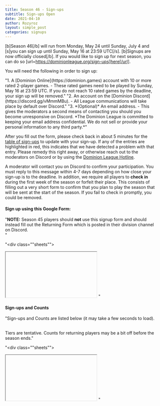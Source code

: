 ```yaml
---
title: Season 46 - Sign-ups
subtitle: Sign-ups Open
date: 2021-04-10
author: Rozyroz
layout: simple_post
categories: signups
---
```

[b]Season 46[/b] will run from Monday, May 24 until Sunday, July 4 and [s]you can sign up until Sunday, May 16 at 23:59 UTC[/s]. [b]Signups are now officially closed[/b]. If you would like to sign up for next season, you can do so [url=https://dominionleague.org/sign-ups]here[/url].

You will need the following in order to sign up:

<div class="instructions-div" markdown="1">
"1. A [Dominion Online](https://dominion.games) account with 10 or more rated 2-player games.
- These rated games need to be played by Sunday, May 16 at 23:59 UTC. If you do not reach 10 rated games by the deadline, your sign up will be removed."
"2. An account on the [Dominion Discord](https://discord.gg/vMmmMBu).
- All League communications will take place by default over Discord."
"3. *(Optional)* An email address.
- This gives the moderators a second means of contacting you should you become unresponsive on Discord. *The Dominion League is committed to keeping your email address confidential. We do not sell or provide your personal information to any third party.*"
</div>

After you fill out the form, please check back in about 5 minutes for the [table of sign-ups](#sign-ups-and-counts) to update with your sign-up. If any of the entries are highlighted in red, this indicates that we have detected a problem with that entry. Please remedy this right away, or otherwise reach out to the moderators on Discord or by using the [Dominion League Hotline](http://dominionleague.org/hotline).

A moderator will contact you on Discord to confirm your participation. You must reply to this message within 4-7 days depending on how close your sign-up is to the deadline. In addition, we require all players to **check in** during the first week of the season or forfeit their place. This consists of filling out a very short form to confirm that you plan to play the season that will be sent at the start of the season. If you fail to check in promptly, you could be removed.

#### Sign up using this Google Form:

"**NOTE:** Season 45 players should **not** use this signup form and should instead fill out the Returning Form which is posted in their division channel on Discord.
<br>"

"<div class=""sheets"">
<iframe src=""https://docs.google.com/forms/d/1oJJxrpHBMnMxgHFRDGjtgWNySdq-RiROw0rJ2pgYIMk/viewform?embedded=true"" width=""100%"" height=""600"">Loading…</iframe>
</div>"

#### Sign-ups and Counts

"Sign-ups and Counts are listed below (it may take a few seconds to load).
<br>
Tiers are tentative. Counts for returning players may be a bit off before the season ends."

"<div class=""sheets"">
  <iframe src=""https://docs.google.com/spreadsheets/d/e/2PACX-1vQP8KrRdFGJJUNnqmW9AVpmzMx5cvywWX9ZrvU4rsEiXbEaw57juYHj0UyzOLZyRJa3lCjyaj_YuvZr/pubhtml"" height=""500"" width=""100%"">Loading...</iframe>
</div>"